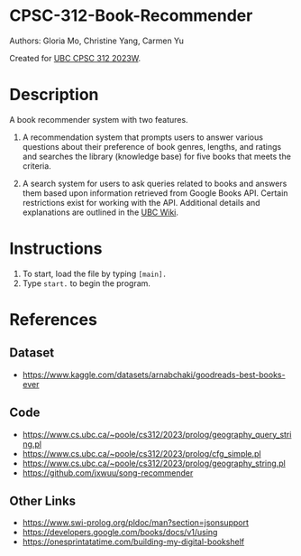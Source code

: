 # CPSC-312-Book-Recommender
Authors: Gloria Mo, Christine Yang, Carmen Yu

Created for [UBC CPSC 312 2023W](https://wiki.ubc.ca/CPSC312-2023-Book-Recommender).

# Description
A book recommender system with two features.

1. A recommendation system that prompts users to answer various questions about their preference of book genres, lengths, and ratings and searches the library (knowledge base) for five books that meets the criteria.

2. A search system for users to ask queries related to books and answers them based upon information retrieved from Google Books API. Certain restrictions exist for working with the API. Additional details and explanations are outlined in the [UBC Wiki](https://wiki.ubc.ca/CPSC312-2023-Book-Recommender).


# Instructions

1. To start, load the file by typing `[main].`
2. Type `start.` to begin the program.



# References

## Dataset
* https://www.kaggle.com/datasets/arnabchaki/goodreads-best-books-ever

## Code
* https://www.cs.ubc.ca/~poole/cs312/2023/prolog/geography_query_string.pl
* https://www.cs.ubc.ca/~poole/cs312/2023/prolog/cfg_simple.pl
* https://www.cs.ubc.ca/~poole/cs312/2023/prolog/geography_string.pl
* https://github.com/jxwuu/song-recommender

## Other Links
* https://www.swi-prolog.org/pldoc/man?section=jsonsupport
* https://developers.google.com/books/docs/v1/using
* https://onesprintatatime.com/building-my-digital-bookshelf




